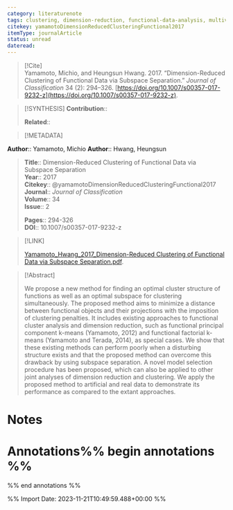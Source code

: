 ```yaml
---
category: literaturenote
tags: clustering, dimension-reduction, functional-data-analysis, multivariate-functional-data
citekey: yamamotoDimensionReducedClusteringFunctional2017
itemType: journalArticle
status: unread  
dateread:  
---
```


> [!Cite]  
> Yamamoto, Michio, and Heungsun Hwang. 2017. “Dimension-Reduced Clustering of Functional Data via Subspace Separation.” _Journal of Classification_ 34 (2): 294–326. [https://doi.org/10.1007/s00357-017-9232-z](https://doi.org/10.1007/s00357-017-9232-z).

> [!SYNTHESIS] 
>**Contribution**::
>
>**Related**:: 
>

> [!METADATA]  
>
**Author**:: Yamamoto, Michio
**Author**:: Hwang, Heungsun<br>
> **Title**:: Dimension-Reduced Clustering of Functional Data via Subspace Separation    
> **Year**:: 2017     
> **Citekey**:: @yamamotoDimensionReducedClusteringFunctional2017    
>**Journal**:: *Journal of Classification*    
>**Volume**:: 34    
>**Issue**:: 2     
>    
>    
>     
> **Pages**:: 294-326    
>**DOI**:: 10.1007/s00357-017-9232-z    
>

> [!LINK] 
>
> [Yamamoto_Hwang_2017_Dimension-Reduced Clustering of Functional Data via Subspace Separation.pdf](file:///Users/steven/Library/CloudStorage/GoogleDrive-steven.golovkine@ul.ie/My%20Drive/bibliography/Journal%20of%20Classification/2017/Yamamoto_Hwang_2017_Dimension-Reduced%20Clustering%20of%20Functional%20Data%20via%20Subspace%20Separation.pdf).

>[!Abstract]
>
>We propose a new method for finding an optimal cluster structure of functions as well as an optimal subspace for clustering simultaneously. The proposed method aims to minimize a distance between functional objects and their projections with the imposition of clustering penalties. It includes existing approaches to functional cluster analysis and dimension reduction, such as functional principal component k-means (Yamamoto, 2012) and functional factorial k-means (Yamamoto and Terada, 2014), as special cases. We show that these existing methods can perform poorly when a disturbing structure exists and that the proposed method can overcome this drawback by using subspace separation. A novel model selection procedure has been proposed, which can also be applied to other joint analyses of dimension reduction and clustering. We apply the proposed method to artificial and real data to demonstrate its performance as compared to the extant approaches.
>>


# Notes<br>
# Annotations%% begin annotations %%  
 
  
%% end annotations %%

%% Import Date: 2023-11-21T10:49:59.488+00:00 %%
